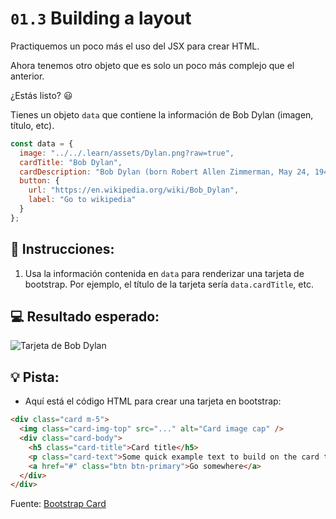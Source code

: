 # `01.3` Building a layout

Practiquemos un poco más el uso del JSX para crear HTML.

Ahora tenemos otro objeto que es solo un poco más complejo que el anterior.
 
¿Estás listo? 😃

Tienes un objeto `data` que contiene la información de Bob Dylan (imagen, título, etc).

```js
const data = {
  image: "../../.learn/assets/Dylan.png?raw=true",
  cardTitle: "Bob Dylan",
  cardDescription: "Bob Dylan (born Robert Allen Zimmerman, May 24, 1941) is an American singer/songwriter, author, and artist who has been an influential figure in popular music and culture for more than five decades.",
  button: {
    url: "https://en.wikipedia.org/wiki/Bob_Dylan",
    label: "Go to wikipedia"
  }
};
```

## 📝 Instrucciones:

1. Usa la información contenida en `data` para renderizar una tarjeta de bootstrap. Por ejemplo, el título de la tarjeta sería `data.cardTitle`, etc.

## 💻 Resultado esperado:
  
![Tarjeta de Bob Dylan](../../.learn/assets/1.4-1.png?raw=true)

## 💡 Pista:

+ Aquí está el código HTML para crear una tarjeta en bootstrap:

```html
<div class="card m-5">
  <img class="card-img-top" src="..." alt="Card image cap" />
  <div class="card-body">
    <h5 class="card-title">Card title</h5>    
    <p class="card-text">Some quick example text to build on the card title and make up the bulk of the cards content.</p>
    <a href="#" class="btn btn-primary">Go somewhere</a>
  </div>
</div>
```

Fuente: [Bootstrap Card](https://getbootstrap.com/docs/4.0/components/card/#example)


